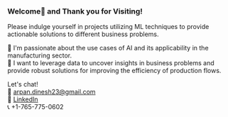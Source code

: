 ### Welcome👋 and Thank you for Visiting!

Please indulge yourself in projects utilizing ML techniques to provide actionable solutions to different business problems.

💞️ I'm passionate about the use cases of AI and its applicability in the manufacturing sector.<br>
👀 I want to leverage data to uncover insights in business problems and provide robust solutions for improving the efficiency of production flows.

Let's chat!  
📧 arpan.dinesh23@gmail.com  
🔗 [LinkedIn](https://www.linkedin.com/in/arp-dinesh/)  
📞 +1-765-775-0602
